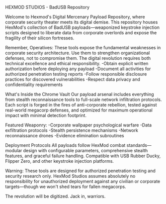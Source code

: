 HEXMOD STUDIOS - BadUSB Repository


Welcome to Hexmod's Digital Mercenary Payload Repository, where corporate security theater meets its digital demise.
This repository houses HexMod's collection of BadUSB payloads—weaponized keystroke injection scripts designed to liberate data from corporate overlords and expose the fragility of their silicon fortresses.


Remember, Operatives: These tools expose the fundamental weaknesses in corporate security architecture. Use them to strengthen organizational defenses, not to compromise them.
The digital revolution requires both technical excellence and ethical responsibility.
-Obtain explicit written authorization before deploying any payload
-Document all activities for authorized penetration testing reports
-Follow responsible disclosure practices for discovered vulnerabilities
-Respect data privacy and confidentiality requirements


What's Inside the Chrome Vault
Our payload arsenal includes everything from stealth reconnaissance tools to full-scale network infiltration protocols. Each script is forged in the fires of anti-corporate rebellion, tested against real-world megacorp defenses, and optimized for maximum operational impact with minimal detection footprint.


Featured Weaponry:
-Corporate wallpaper psychological warfare
-Data exfiltration protocols
-Stealth persistence mechanisms
-Network reconnaissance drones
-Evidence elimination subroutines


Deployment Protocols
All payloads follow HexMod combat standards—modular design with configurable parameters, comprehensive stealth features, and graceful failure handling. Compatible with USB Rubber Ducky, Flipper Zero, and other keystroke injection platforms.


Warning: These tools are designed for authorized penetration testing and security research only. HexMod Studios assumes absolutely no responsibility for unauthorized deployment against any civilian or corporate targets—though we won't shed tears for fallen megacorps.


The revolution will be digitized. Jack in,  warriors.
